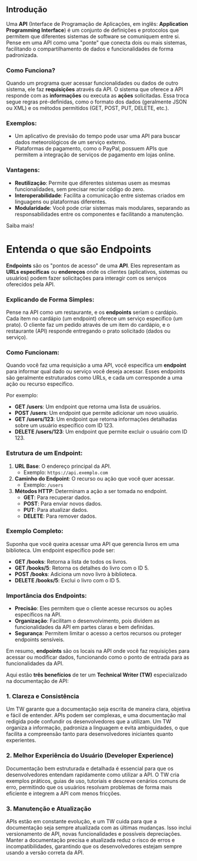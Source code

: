 ## Introdução

Uma **API** (Interface de Programação de Aplicações, em inglês: **Application Programming Interface**) é um conjunto de definições e protocolos que permitem que diferentes sistemas de software se comuniquem entre si. Pense em uma API como uma "ponte" que conecta dois ou mais sistemas, facilitando o compartilhamento de dados e funcionalidades de forma padronizada.

### Como Funciona?
Quando um programa quer acessar funcionalidades ou dados de outro sistema, ele faz **requisições** através da API. O sistema que oferece a API responde com as **informações** ou executa as **ações** solicitadas. Essa troca segue regras pré-definidas, como o formato dos dados (geralmente JSON ou XML) e os métodos permitidos (GET, POST, PUT, DELETE, etc.).

### Exemplos:
- Um aplicativo de previsão do tempo pode usar uma API para buscar dados meteorológicos de um serviço externo.
- Plataformas de pagamento, como o PayPal, possuem APIs que permitem a integração de serviços de pagamento em lojas online.
  
### Vantagens:
- **Reutilização**: Permite que diferentes sistemas usem as mesmas funcionalidades, sem precisar recriar código do zero.
- **Interoperabilidade**: Facilita a comunicação entre sistemas criados em linguagens ou plataformas diferentes.
- **Modularidade**: Você pode criar sistemas mais modulares, separando as responsabilidades entre os componentes e facilitando a manutenção.

Saiba mais!

# Entenda o que são Endpoints

**Endpoints** são os "pontos de acesso" de uma **API**. Eles representam as **URLs específicas** ou **endereços** onde os clientes (aplicativos, sistemas ou usuários) podem fazer solicitações para interagir com os serviços oferecidos pela API.

### Explicando de Forma Simples:
Pense na API como um restaurante, e os **endpoints** seriam o cardápio. Cada item no cardápio (um endpoint) oferece um serviço específico (um prato). O cliente faz um pedido através de um item do cardápio, e o restaurante (API) responde entregando o prato solicitado (dados ou serviço).

### Como Funcionam:
Quando você faz uma requisição a uma API, você especifica um **endpoint** para informar qual dado ou serviço você deseja acessar. Esses endpoints são geralmente estruturados como URLs, e cada um corresponde a uma ação ou recurso específico.

Por exemplo:
- **GET /users**: Um endpoint que retorna uma lista de usuários.
- **POST /users**: Um endpoint que permite adicionar um novo usuário.
- **GET /users/123**: Um endpoint que retorna informações detalhadas sobre um usuário específico com ID 123.
- **DELETE /users/123**: Um endpoint que permite excluir o usuário com ID 123.

### Estrutura de um Endpoint:
1. **URL Base**: O endereço principal da API.
   - Exemplo: `https://api.exemplo.com`
2. **Caminho do Endpoint**: O recurso ou ação que você quer acessar.
   - Exemplo: `/users`
3. **Métodos HTTP**: Determinam a ação a ser tomada no endpoint.
   - **GET**: Para recuperar dados.
   - **POST**: Para enviar novos dados.
   - **PUT**: Para atualizar dados.
   - **DELETE**: Para remover dados.

### Exemplo Completo:
Suponha que você queira acessar uma API que gerencia livros em uma biblioteca. Um endpoint específico pode ser:
- **GET /books**: Retorna a lista de todos os livros.
- **GET /books/5**: Retorna os detalhes do livro com o ID 5.
- **POST /books**: Adiciona um novo livro à biblioteca.
- **DELETE /books/5**: Exclui o livro com o ID 5.

### Importância dos Endpoints:
- **Precisão**: Eles permitem que o cliente acesse recursos ou ações específicos na API.
- **Organização**: Facilitam o desenvolvimento, pois dividem as funcionalidades da API em partes claras e bem definidas.
- **Segurança**: Permitem limitar o acesso a certos recursos ou proteger endpoints sensíveis.

Em resumo, **endpoints** são os locais na API onde você faz requisições para acessar ou modificar dados, funcionando como o ponto de entrada para as funcionalidades da API.

Aqui estão **três benefícios** de ter um **Technical Writer (TW)** especializado na documentação de API:

### 1. **Clareza e Consistência**
Um TW garante que a documentação seja escrita de maneira clara, objetiva e fácil de entender. APIs podem ser complexas, e uma documentação mal redigida pode confundir os desenvolvedores que a utilizam. Um TW organiza a informação, padroniza a linguagem e evita ambiguidades, o que facilita a compreensão tanto para desenvolvedores iniciantes quanto experientes.

### 2. **Melhor Experiência do Usuário (Developer Experience)**
Documentação bem estruturada e detalhada é essencial para que os desenvolvedores entendam rapidamente como utilizar a API. O TW cria exemplos práticos, guias de uso, tutoriais e descreve cenários comuns de erro, permitindo que os usuários resolvam problemas de forma mais eficiente e integrem a API com menos fricções.

### 3. **Manutenção e Atualização**
APIs estão em constante evolução, e um TW cuida para que a documentação seja sempre atualizada com as últimas mudanças. Isso inclui versionamento de API, novas funcionalidades e possíveis depreciações. Manter a documentação precisa e atualizada reduz o risco de erros e incompatibilidades, garantindo que os desenvolvedores estejam sempre usando a versão correta da API.

